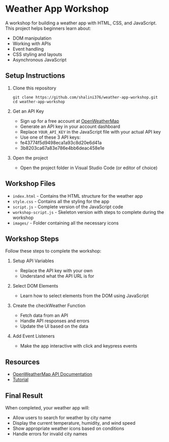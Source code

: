 # Weather App Workshop

A workshop for building a weather app with HTML, CSS, and JavaScript. This project helps beginners learn about:
- DOM manipulation
- Working with APIs
- Event handling
- CSS styling and layouts
- Asynchronous JavaScript

## Setup Instructions

1. Clone this repository
   ```
   git clone https://github.com/shalini376/weather-app-workshop.git
   cd weather-app-workshop
   ```

2. Get an API Key
   - Sign up for a free account at [OpenWeatherMap](https://openweathermap.org/api)
   - Generate an API key in your account dashboard
   - Replace `YOUR_API_KEY` in the JavaScript file with your actual API key
   - Use one of these 3 API keys: 
	- fe43774f5d9498eca1a93c8d20e6d41a
	- 3b8203ca67a83e786e4bb6deac458e1e

3. Open the project
   - Open the project folder in Visual Studio Code (or editor of choice)

## Workshop Files

- `index.html` - Contains the HTML structure for the weather app
- `style.css` - Contains all the styling for the app
- `script.js` - Complete version of the JavaScript code
- `workshop-script.js` - Skeleton version with steps to complete during the workshop
- `images/` - Folder containing all the necessary icons

## Workshop Steps

Follow these steps to complete the workshop:

1. Setup API Variables
   - Replace the API key with your own
   - Understand what the API URL is for

2. Select DOM Elements
   - Learn how to select elements from the DOM using JavaScript

3. Create the checkWeather Function
   - Fetch data from an API
   - Handle API responses and errors
   - Update the UI based on the data

4. Add Event Listeners
   - Make the app interactive with click and keypress events

## Resources

- [OpenWeatherMap API Documentation](https://openweathermap.org/api)
- [Tutorial](https://www.youtube.com/watch?v=MIYQR-Ybrn4)

## Final Result

When completed, your weather app will:
- Allow users to search for weather by city name
- Display the current temperature, humidity, and wind speed
- Show appropriate weather icons based on conditions
- Handle errors for invalid city names
